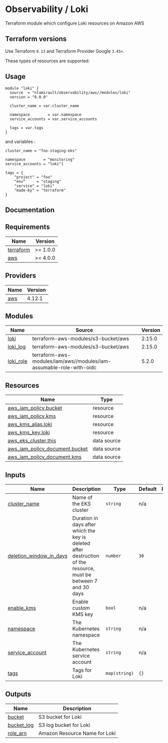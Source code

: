 # Observability / Loki

Terraform module which configure Loki resources on Amazon AWS

## Terraform versions

Use Terraform `0.13` and Terraform Provider Google `3.45+`.

These types of resources are supported:

## Usage

```hcl
module "loki" {
  source  = "nlamirault/observability/aws//modules/loki"
  version = "0.0.0"

  cluster_name = var.cluster_name

  namespace        = var.namespace
  service_accounts = var.service_accounts

  tags = var.tags
}
```

and variables :

```hcl
cluster_name = "foo-staging-eks"

namespace        = "monitoring"
service_accounts = "loki"]

tags = {
    "project" = "foo"
    "env"     = "staging"
    "service" = "loki"
    "made-by" = "terraform"
}
```

## Documentation

<!-- BEGINNING OF PRE-COMMIT-TERRAFORM DOCS HOOK -->
## Requirements

| Name | Version |
|------|---------|
| <a name="requirement_terraform"></a> [terraform](#requirement\_terraform) | >= 1.0.0 |
| <a name="requirement_aws"></a> [aws](#requirement\_aws) | >= 4.0.0 |

## Providers

| Name | Version |
|------|---------|
| <a name="provider_aws"></a> [aws](#provider\_aws) | 4.12.1 |

## Modules

| Name | Source | Version |
|------|--------|---------|
| <a name="module_loki"></a> [loki](#module\_loki) | terraform-aws-modules/s3-bucket/aws | 2.15.0 |
| <a name="module_loki_log"></a> [loki\_log](#module\_loki\_log) | terraform-aws-modules/s3-bucket/aws | 2.15.0 |
| <a name="module_loki_role"></a> [loki\_role](#module\_loki\_role) | terraform-aws-modules/iam/aws//modules/iam-assumable-role-with-oidc | 5.2.0 |

## Resources

| Name | Type |
|------|------|
| [aws_iam_policy.bucket](https://registry.terraform.io/providers/hashicorp/aws/latest/docs/resources/iam_policy) | resource |
| [aws_iam_policy.kms](https://registry.terraform.io/providers/hashicorp/aws/latest/docs/resources/iam_policy) | resource |
| [aws_kms_alias.loki](https://registry.terraform.io/providers/hashicorp/aws/latest/docs/resources/kms_alias) | resource |
| [aws_kms_key.loki](https://registry.terraform.io/providers/hashicorp/aws/latest/docs/resources/kms_key) | resource |
| [aws_eks_cluster.this](https://registry.terraform.io/providers/hashicorp/aws/latest/docs/data-sources/eks_cluster) | data source |
| [aws_iam_policy_document.bucket](https://registry.terraform.io/providers/hashicorp/aws/latest/docs/data-sources/iam_policy_document) | data source |
| [aws_iam_policy_document.kms](https://registry.terraform.io/providers/hashicorp/aws/latest/docs/data-sources/iam_policy_document) | data source |

## Inputs

| Name | Description | Type | Default | Required |
|------|-------------|------|---------|:--------:|
| <a name="input_cluster_name"></a> [cluster\_name](#input\_cluster\_name) | Name of the EKS cluster | `string` | n/a | yes |
| <a name="input_deletion_window_in_days"></a> [deletion\_window\_in\_days](#input\_deletion\_window\_in\_days) | Duration in days after which the key is deleted after destruction of the resource, must be between 7 and 30 days | `number` | `30` | no |
| <a name="input_enable_kms"></a> [enable\_kms](#input\_enable\_kms) | Enable custom KMS key | `bool` | n/a | yes |
| <a name="input_namespace"></a> [namespace](#input\_namespace) | The Kubernetes namespace | `string` | n/a | yes |
| <a name="input_service_account"></a> [service\_account](#input\_service\_account) | The Kubernetes service account | `string` | n/a | yes |
| <a name="input_tags"></a> [tags](#input\_tags) | Tags for Loki | `map(string)` | `{}` | no |

## Outputs

| Name | Description |
|------|-------------|
| <a name="output_bucket"></a> [bucket](#output\_bucket) | S3 bucket for Loki |
| <a name="output_bucket_log"></a> [bucket\_log](#output\_bucket\_log) | S3 log bucket for Loki |
| <a name="output_role_arn"></a> [role\_arn](#output\_role\_arn) | Amazon Resource Name for Loki |
<!-- END OF PRE-COMMIT-TERRAFORM DOCS HOOK -->
